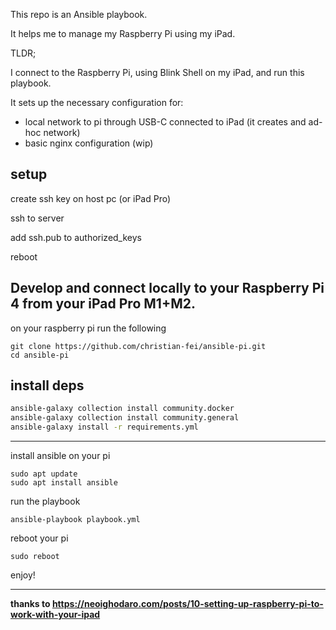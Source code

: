 This repo is an Ansible playbook.

It helps me to manage my Raspberry Pi using my iPad.

TLDR; 

I connect to the Raspberry Pi, using Blink Shell  on my iPad, and run this playbook.

It sets up the necessary configuration for:

- local network to pi through USB-C connected to iPad (it creates and ad-hoc network)
- basic nginx configuration (wip)

## setup

create ssh key on host pc (or iPad Pro)

ssh to server

add ssh.pub to authorized_keys

reboot


## Develop and connect locally to your Raspberry Pi 4 from your iPad Pro M1+M2.

on your raspberry pi run the following

```
git clone https://github.com/christian-fei/ansible-pi.git
cd ansible-pi
```


## install deps

```bash
ansible-galaxy collection install community.docker
ansible-galaxy collection install community.general
ansible-galaxy install -r requirements.yml
```


---

install ansible on your pi

```
sudo apt update
sudo apt install ansible
```

run the playbook

```
ansible-playbook playbook.yml
```

reboot your pi

```
sudo reboot
```

enjoy!

---

**thanks to https://neoighodaro.com/posts/10-setting-up-raspberry-pi-to-work-with-your-ipad**
